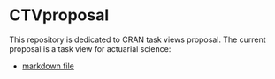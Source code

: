 # CTVproposal

This repository is dedicated to CRAN task views proposal.
The current proposal is a task view for actuarial science: 

- [markdown file](ActuarialScience.md)

